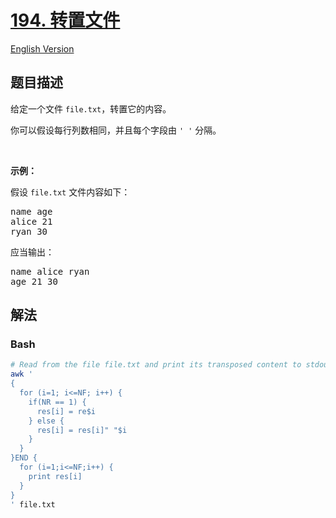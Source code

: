 # [194. 转置文件](https://leetcode.cn/problems/transpose-file)

[English Version](/solution/0100-0199/0194.Transpose%20File/README_EN.md)

## 题目描述

<!-- 这里写题目描述 -->

<p>给定一个文件 <code>file.txt</code>，转置它的内容。</p>

<p>你可以假设每行列数相同，并且每个字段由 <code>' '</code> 分隔。</p>

<p> </p>

<p><strong>示例：</strong></p>

<p>假设 <code>file.txt</code> 文件内容如下：</p>

<pre>
name age
alice 21
ryan 30
</pre>

<p>应当输出：</p>

<pre>
name alice ryan
age 21 30
</pre>

## 解法

<!-- 这里可写通用的实现逻辑 -->

<!-- tabs:start -->

### **Bash**

<!-- 这里可写当前语言的特殊实现逻辑 -->

```sh
# Read from the file file.txt and print its transposed content to stdout.
awk '
{
  for (i=1; i<=NF; i++) {
    if(NR == 1) {
      res[i] = re$i
    } else {
      res[i] = res[i]" "$i
    }
  }
}END {
  for (i=1;i<=NF;i++) {
    print res[i]
  }
}
' file.txt
```

<!-- tabs:end -->
